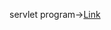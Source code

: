 servlet program->[Link](https://github.com/AnvethaHM4/Java-Programs/blob/main/6c_PrimeCheckServlet/p6c.png)

